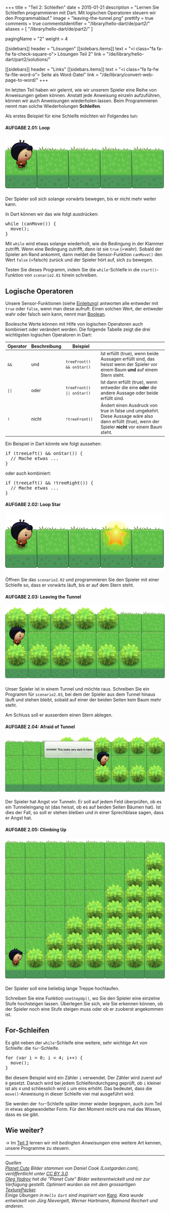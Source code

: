 +++
title = "Teil 2: Schleifen"
date = 2015-01-21
description = "Lernen Sie Schleifen programmieren mit Dart. Mit logischen Operatoren steuern wir den Programmablauf."
image = "leaving-the-tunnel.png"
prettify = true
comments = true
commentsIdentifier = "/library/hello-dart/de/part2/"
aliases = [ 
  "/library/hello-dart/de/part2/" 
]

pagingName = "2"
weight = 4

[[sidebars]]
header = "Lösungen"
[[sidebars.items]]
text = "<i class=\"fa fa-fw fa-check-square-o\"></i> Lösungen Teil 2"
link = "/de/library/hello-dart/part2/solutions/"

[[sidebars]]
header = "Links"
[[sidebars.items]]
text = "<i class=\"fa fa-fw fa-file-word-o\"></i> Seite als Word-Datei"
link = "/de/library/convert-web-page-to-word/"
+++

Im letzten Teil haben wir gelernt, wie wir unserem Spieler eine Reihe von Anweisungen geben können. Anstatt jede Anweisung einzeln aufzuführen, können wir auch Anweisungen wiederholen lassen. Beim Programmieren nennt man solche Wiederholungen **Schleifen**.

Als erstes Beispiel für eine Schleife möchten wir Folgendes tun: 


#### <i class="fa fa-rocket mg-t"></i> AUFGABE 2.01: Loop

![Schleife](loop.png)

Der Spieler soll sich solange vorwärts bewegen, bis er nicht mehr weiter kann.

In Dart können wir das wie folgt ausdrücken:

<pre class="prettyprint lang-dart">
while (canMove()) {
  move();
}
</pre>

Mit `while` wird etwas solange wiederholt, wie die Bedingung in der Klammer zutrifft. Wenn eine Bedingung zutrifft, dann ist sie `true` (=wahr). Sobald der Spieler am Rand ankommt, dann meldet die Sensor-Funktion `canMove()` den Wert `false` (=falsch) zurück und der Spieler hört auf, sich zu bewegen.

Testen Sie dieses Programm, indem Sie die `while`-Schleife in die `start()`-Funktion von `scenario2.01` hinein schreiben.


## Logische Operatoren

Unsere Sensor-Funktionen (siehe [Einleitung](/library/hello-dart/de/#sensoren)) antworten alle entweder mit `true` oder `false`, wenn man diese aufruft. Einen solchen Wert, der entweder wahr oder falsch sein kann, nennt man [Boolean](http://de.wikipedia.org/wiki/Boolesche_Variable).  

Boolesche Werte können mit Hilfe von logischen Operatoren auch kombiniert oder verändert werden. Die folgende Tabelle zeigt die drei wichtigsten logischen Operatoren in Dart:

<table class="table">
  <thead>
    <tr>
      <th>Operator</th>
      <th>Beschreibung</th>
      <th>Beispiel</th>
      <th></th>
    </tr>
  </thead>
  <tbody>
    <tr>
      <td><code>&&</code></td>
      <td>und</td>
      <td><code>treeFront() && onStar()</code></td>
      <td>Ist erfüllt (true), wenn beide Aussagen erfüllt sind, das heisst wenn der Spieler vor einem Baum <strong>und</strong> auf einem Stern steht.</td>
    </tr>
    <tr>
      <td><code>||</code></td>
      <td>oder</td>
      <td><code>treeFront() || onStar()</code></td>
      <td>Ist dann erfüllt (true), wenn entweder die eine <strong>oder</strong> die andere Aussage oder beide erfüllt sind.</td>
    </tr>
    <tr>
      <td><code>!</code></td>
      <td>nicht</td>
      <td><code>!treeFront()</code></td>
      <td>Ändert einen Ausdruck von true in false und umgekehrt. Diese Aussage wäre also dann erfüllt (true), wenn der Spieler <strong>nicht</strong> vor einem Baum steht.</td>
    </tr>
  </tbody>
</table>

Ein Beispiel in Dart könnte wie folgt aussehen:

<pre class="prettyprint lang-dart">
if (treeLeft() && onStar()) {
  // Mache etwas ...
}
</pre>

oder auch kombiniert:

<pre class="prettyprint lang-dart">
if (treeLeft() && !treeRight()) {
  // Mache etwas ...
}
</pre>


#### <i class="fa fa-rocket mg-t"></i> AUFGABE 2.02: Loop Star

![Schleife mit Stern](loop-star.png)

Öffnen Sie das `scenario2.02` und programmieren Sie den Spieler mit einer Schleife so, dass er vorwärts läuft, bis er auf dem Stern steht. 


#### <i class="fa fa-rocket mg-t"></i> AUFGABE 2.03: Leaving the Tunnel

![Tunnel verlassen](leaving-the-tunnel.png)

Unser Spieler ist in einem Tunnel und möchte raus. Schreiben Sie ein Programm für `scenario2.03`, bei dem der Spieler aus dem Tunnel hinaus läuft und stehen bleibt, sobald auf einer der beiden Seiten kein Baum mehr steht.

Am Schluss soll er ausserdem einen Stern ablegen.


#### <i class="fa fa-rocket mg-t"></i> AUFGABE 2.04: Afraid of Tunnel

![Angst vor dem Tunnel](afraid-of-tunnel.png)

Der Spieler hat Angst vor Tunneln. Er soll auf jedem Feld überprüfen, ob es ein Tunneleingang ist (das heisst, ob es auf beiden Seiten Bäumen hat). Ist dies der Fall, so soll er stehen bleiben und in einer Sprechblase sagen, dass er Angst hat.


#### <i class="fa fa-rocket mg-t"></i> AUFGABE 2.05: Climbing Up

![Treppensteigen](climbing-up.png)

Der Spieler soll eine beliebig lange Treppe hochlaufen.

Schreiben Sie eine Funktion `oneStepUp()`, wo Sie den Spieler eine einzelne Stufe hochsteigen lassen. Überlegen Sie sich, wie Sie erkennen können, ob der Spieler noch eine Stufe steigen muss oder ob er zuoberst angekommen ist.


## For-Schleifen

Es gibt neben der `while`-Schleife eine weitere, sehr wichtige Art von Schleife: die `for`-Schleife.

<pre class="prettyprint lang-dart">
for (var i = 0; i &lt; 4; i++) {
  move();
}
</pre>

Bei diesem Beispiel wird ein Zähler `i` verwendet. Der Zähler wird zuerst auf `0` gesetzt. Danach wird bei jedem Schleifendurchgang geprüft, ob `i` kleiner ist als `4` und schliesslich wird `i` um eins erhöht. Das bedeutet, dass die `move()`-Anweisung in dieser Schleife vier mal ausgeführt wird.

Sie werden der `for`-Schleife später immer wieder begegnen, auch zum Teil in etwas abgewandelter Form. Für den Moment reicht uns mal das Wissen, dass es sie gibt.


## Wie weiter?

&rarr; Im [Teil 3](/de/library/hello-dart/part3/) lernen wir mit *bedingten Anweisungen* eine weitere Art kennen, unsere Programme zu steuern.


***

*Quellen*<br>
<em class="small">
[Planet Cute](http://www.lostgarden.com/2007/05/dancs-miraculously-flexible-game.html) Bilder stammen von Daniel Cook (Lostgarden.com), veröffentlicht unter [CC BY 3.0](http://creativecommons.org/licenses/by/3.0/us/).<br>
[Oleg Yadrov](https://www.linkedin.com/in/olegyadrov) hat die "Planet Cute" Bilder weiterentwickelt und mir zur Verfügung gestellt. Optimiert wurden sie mit dem grossartigen [TexturePacker](https://www.codeandweb.com/texturepacker).<br>
Einige Übungen in `Hello Dart` sind inspiriert von [Kara](http://www.swisseduc.ch/informatik/karatojava/). Kara wurde entwickelt von Jürg Nievergelt, Werner Hartmann, Raimond Reichert und anderen.
</em>